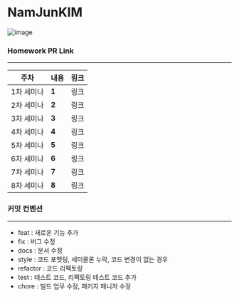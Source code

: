 # NamJunKIM

![image](https://user-images.githubusercontent.com/69416561/192344870-6e21cfcd-f746-4bf1-ac8e-e4ae8c09c349.png)


### Homework PR Link 
--------------------
|주차|내용|링크|
|------|---|---:|
|1차 세미나|**1**|링크|
|2차 세미나|**2**|링크|
|3차 세미나|**3**|링크|
|4차 세미나|**4**|링크|
|5차 세미나|**5**|링크|
|6차 세미나|**6**|링크|
|7차 세미나|**7**|링크|
|8차 세미나|**8**|링크|

### 커밋 컨벤션
-------------
- feat : 새로운 기능 추가
- fix : 버그 수정
- docs : 문서 수정
- style : 코드 포맷팅, 세미콜론 누락, 코드 변경이 없는 경우
- refactor : 코드 리펙토링
- test : 테스트 코드, 리펙토링 테스트 코드 추가
- chore : 빌드 업무 수정, 패키지 매니저 수정
